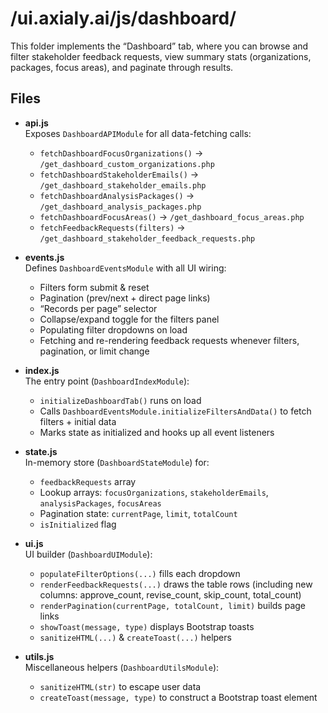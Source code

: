 # /ui.axialy.ai/js/dashboard/

This folder implements the “Dashboard” tab, where you can browse and filter stakeholder feedback requests, view summary stats (organizations, packages, focus areas), and paginate through results.

## Files

- **api.js**  
  Exposes `DashboardAPIModule` for all data-fetching calls:  
  - `fetchDashboardFocusOrganizations()` → `/get_dashboard_custom_organizations.php`  
  - `fetchDashboardStakeholderEmails()` → `/get_dashboard_stakeholder_emails.php`  
  - `fetchDashboardAnalysisPackages()` → `/get_dashboard_analysis_packages.php`  
  - `fetchDashboardFocusAreas()` → `/get_dashboard_focus_areas.php`  
  - `fetchFeedbackRequests(filters)` → `/get_dashboard_stakeholder_feedback_requests.php`

- **events.js**  
  Defines `DashboardEventsModule` with all UI wiring:  
  - Filters form submit & reset  
  - Pagination (prev/next + direct page links)  
  - “Records per page” selector  
  - Collapse/expand toggle for the filters panel  
  - Populating filter dropdowns on load  
  - Fetching and re-rendering feedback requests whenever filters, pagination, or limit change

- **index.js**  
  The entry point (`DashboardIndexModule`):  
  - `initializeDashboardTab()` runs on load  
  - Calls `DashboardEventsModule.initializeFiltersAndData()` to fetch filters + initial data  
  - Marks state as initialized and hooks up all event listeners

- **state.js**  
  In-memory store (`DashboardStateModule`) for:  
  - `feedbackRequests` array  
  - Lookup arrays: `focusOrganizations`, `stakeholderEmails`, `analysisPackages`, `focusAreas`  
  - Pagination state: `currentPage`, `limit`, `totalCount`  
  - `isInitialized` flag

- **ui.js**  
  UI builder (`DashboardUIModule`):  
  - `populateFilterOptions(...)` fills each dropdown  
  - `renderFeedbackRequests(...)` draws the table rows (including new columns: approve_count, revise_count, skip_count, total_count)  
  - `renderPagination(currentPage, totalCount, limit)` builds page links  
  - `showToast(message, type)` displays Bootstrap toasts  
  - `sanitizeHTML(...)` & `createToast(...)` helpers

- **utils.js**  
  Miscellaneous helpers (`DashboardUtilsModule`):  
  - `sanitizeHTML(str)` to escape user data  
  - `createToast(message, type)` to construct a Bootstrap toast element
